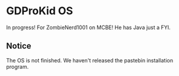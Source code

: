 # GDProKid OS 
In progress! For ZombieNerd1001 on MCBE! He has Java just a FYI.

## Notice
The OS is not finished. We haven't released the pastebin installation program.
